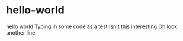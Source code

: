 # hello-world
hello world
Typing in some code as a test
Isn't this interesting
Oh look another line
